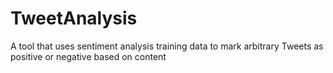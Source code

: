 # TweetAnalysis
A tool that uses sentiment analysis training data to mark arbitrary Tweets as positive or negative based on content
